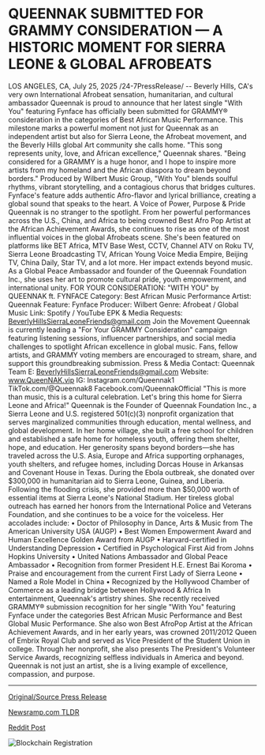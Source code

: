 # QUEENNAK SUBMITTED FOR GRAMMY CONSIDERATION — A HISTORIC MOMENT FOR SIERRA LEONE &amp; GLOBAL AFROBEATS

LOS ANGELES, CA, July 25, 2025 /24-7PressRelease/ -- Beverly Hills, CA's very own International Afrobeat sensation, humanitarian, and cultural ambassador Queennak is proud to announce that her latest single "With You" featuring Fynface has officially been submitted for GRAMMY® consideration in the categories of Best African Music Performance.  This milestone marks a powerful moment not just for Queennak as an independent artist but also for Sierra Leone, the Afrobeat movement, and the Beverly Hills global Art community she calls home.  "This song represents unity, love, and African excellence," Queennak shares. "Being considered for a GRAMMY is a huge honor, and I hope to inspire more artists from my homeland and the African diaspora to dream beyond borders."  Produced by Wilbert Music Group, "With You" blends soulful rhythms, vibrant storytelling, and a contagious chorus that bridges cultures. Fynface's feature adds authentic Afro-flavor and lyrical brilliance, creating a global sound that speaks to the heart.  A Voice of Power, Purpose & Pride  Queennak is no stranger to the spotlight. From her powerful performances across the U.S., China, and Africa to being crowned Best Afro Pop Artist at the African Achievement Awards, she continues to rise as one of the most influential voices in the global Afrobeats scene.  She's been featured on platforms like BET Africa, MTV Base West, CCTV, Channel ATV on Roku TV, Sierra Leone Broadcasting TV, African Young Voice Media Empire, Beijing TV, China Daily, Star TV, and a lot more. Her impact extends beyond music. As a Global Peace Ambassador and founder of the Queennak Foundation Inc., she uses her art to promote cultural pride, youth empowerment, and international unity.  FOR YOUR CONSIDERATION: "WITH YOU" by QUEENNAK ft. FYNFACE Category: Best African Music Performance Artist: Queennak Feature: Fynface Producer: Wilbert Genre: Afrobeat / Global Music Link: Spotify / YouTube EPK & Media Requests: BeverlyHillsSierraLeoneFriends@gmail.com  Join the Movement  Queennak is currently leading a "For Your GRAMMY Consideration" campaign featuring listening sessions, influencer partnerships, and social media challenges to spotlight African excellence in global music.  Fans, fellow artists, and GRAMMY voting members are encouraged to stream, share, and support this groundbreaking submission.  Press & Media Contact: Queennak Team E: BeverlyHillsSierraLeoneFriends@gmail.com Website: www.QueenNAK.vip IG: Instagram.com/Queennak1  TikTok.com/@Queennak8  Facebook.com/QueennakOfficial  "This is more than music, this is a cultural celebration. Let's bring this home for Sierra Leone and Africa!"  Queennak is the Founder of Queennak Foundation Inc., a Sierra Leone and U.S. registered 501(c)(3) nonprofit organization that serves marginalized communities through education, mental wellness, and global development. In her home village, she built a free school for children and established a safe home for homeless youth, offering them shelter, hope, and education. Her generosity spans beyond borders—she has traveled across the U.S. Asia, Europe and Africa supporting orphanages, youth shelters, and refugee homes, including Dorcas House in Arkansas and Covenant House in Texas.  During the Ebola outbreak, she donated over $300,000 in humanitarian aid to Sierra Leone, Guinea, and Liberia. Following the flooding crisis, she provided more than $50,000 worth of essential items at Sierra Leone's National Stadium. Her tireless global outreach has earned her honors from the International Police and Veterans Foundation, and she continues to be a voice for the voiceless.  Her accolades include: • Doctor of Philosophy in Dance, Arts & Music from The American University USA (AUGP) • Best Women Empowerment Award and Human Excellence Golden Award from AUGP • Harvard-certified in Understanding Depression • Certified in Psychological First Aid from Johns Hopkins University • United Nations Ambassador and Global Peace Ambassador • Recognition from former President H.E. Ernest Bai Koroma • Praise and encouragement from the current First Lady of Sierra Leone • Named a Role Model in China • Recognized by the Hollywood Chamber of Commerce as a leading bridge between Hollywood & Africa  In entertainment, Queennak's artistry shines. She recently received GRAMMY® submission recognition for her single "With You" featuring Fynface under the categories Best African Music Performance and Best Global Music Performance. She also won Best AfroPop Artist at the African Achievement Awards, and in her early years, was crowned 2011/2012 Queen of Embrix Royal Club and served as Vice President of the Student Union in college.  Through her nonprofit, she also presents The President's Volunteer Service Awards, recognizing selfless individuals in America and beyond.  Queennak is not just an artist, she is a living example of excellence, compassion, and purpose. 

---

[Original/Source Press Release](https://www.24-7pressrelease.com/press-release/525169/queennak-submitted-for-grammy-consideration-a-historic-moment-for-sierra-leone-global-afrobeats)
                    

[Newsramp.com TLDR](https://newsramp.com/curated-news/queennak-s-with-you-eyes-grammy-glory-for-african-music/8401d4efe7d135a3642af25abd6a20e0) 

 



[Reddit Post](https://www.reddit.com/r/Lifestyle_Culture/comments/1m8su0l/queennaks_with_you_eyes_grammy_glory_for_african/) 



![Blockchain Registration](https://cdn.newsramp.app/24-7PressRelease/qrcode/257/25/navyu24H.webp)